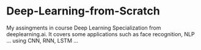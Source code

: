 # Deep-Learning-from-Scratch
My assingments in course Deep Learning Specialization from deeplearning.ai. It covers some applications such as face recognition, NLP ... using CNN, RNN, LSTM ...
